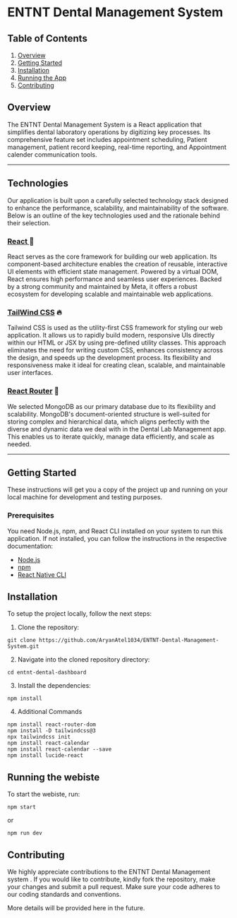 # ENTNT Dental Management System

## Table of Contents

1. [Overview](#overview)
2. [Getting Started](#getting-started)
3. [Installation](#installation)
4. [Running the App](#running-the-app) 
5. [Contributing](#contributing)

## Overview

The ENTNT Dental Management System is a React application that simplifies dental laboratory operations by digitizing key processes. Its comprehensive feature set includes appointment scheduling, Patient management, patient record keeping, real-time reporting, and Appointment calender communication tools.

***

## Technologies

Our application is built upon a carefully selected technology stack designed to enhance the performance, scalability, and maintainability of the software. Below is an outline of the key technologies used and the rationale behind their selection.

### [React ](https://react.dev/) 🚀

React serves as the core framework for building our web application. Its component-based architecture enables the creation of reusable, interactive UI elements with efficient state management. Powered by a virtual DOM, React ensures high performance and seamless user experiences. Backed by a strong community and maintained by Meta, it offers a robust ecosystem for developing scalable and maintainable web applications.


### [TailWind CSS](https://tailwindcss.com/) 🔥

Tailwind CSS is used as the utility-first CSS framework for styling our web application. It allows us to rapidly build modern, responsive UIs directly within our HTML or JSX by using pre-defined utility classes. This approach eliminates the need for writing custom CSS, enhances consistency across the design, and speeds up the development process. Its flexibility and responsiveness make it ideal for creating clean, scalable, and maintainable user interfaces.

### [React Router](https://reactrouter.com/) 🍃

We selected MongoDB as our primary database due to its flexibility and scalability. MongoDB's document-oriented structure is well-suited for storing complex and hierarchical data, which aligns perfectly with the diverse and dynamic data we deal with in the Dental Lab Management app. This enables us to iterate quickly, manage data efficiently, and scale as needed.

***

## Getting Started

These instructions will get you a copy of the project up and running on your local machine for development and testing purposes.

### Prerequisites

You need Node.js, npm, and React CLI installed on your system to run this application. If not installed, you can follow the instructions in the respective documentation:

- [Node.js](https://nodejs.org/en/download/package-manager/)
- [npm](https://www.npmjs.com/get-npm)
- [React Native CLI](https://react.dev/)

## Installation

To setup the project locally, follow the next steps:

1. Clone the repository:

```
git clone https://github.com/AryanAtel1034/ENTNT-Dental-Management-System.git
```

2. Navigate into the cloned repository directory:

```
cd entnt-dental-dashboard
```

3. Install the dependencies:

```
npm install
```

4. Additional Commands 
```
npm install react-router-dom
npm install -D tailwindcss@3
npx tailwindcss init
npm install react-calendar
npm install react-calendar --save
npm install lucide-react

```

## Running the webiste

To start the webiste, run:

```
npm start
```
or
```
npm run dev
```




## Contributing

We highly appreciate contributions to the ENTNT Dental Management system . If you would like to contribute, kindly fork the repository, make your changes and submit a pull request. Make sure your code adheres to our coding standards and conventions.

More details will be provided here in the future.

